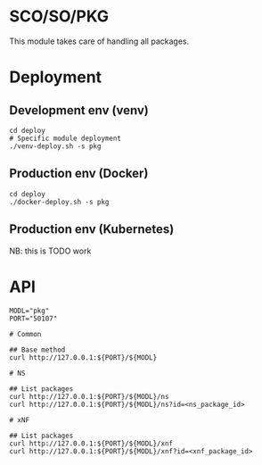 # SCO/SO/PKG

This module takes care of handling all packages.

# Deployment

## Development env (venv)

```
cd deploy
# Specific module deployment
./venv-deploy.sh -s pkg
```

## Production env (Docker)

```
cd deploy
./docker-deploy.sh -s pkg
```

## Production env (Kubernetes)

NB: this is TODO work

# API

```
MODL="pkg"
PORT="50107"

# Common

## Base method
curl http://127.0.0.1:${PORT}/${MODL}

# NS

## List packages
curl http://127.0.0.1:${PORT}/${MODL}/ns
curl http://127.0.0.1:${PORT}/${MODL}/ns?id=<ns_package_id>

# xNF

## List packages
curl http://127.0.0.1:${PORT}/${MODL}/xnf
curl http://127.0.0.1:${PORT}/${MODL}/xnf?id=<xnf_package_id>
```
